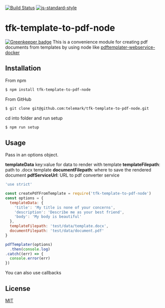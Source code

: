 [![Build Status](https://travis-ci.org/telemark/tfk-template-to-pdf-node.svg?branch=master)](https://travis-ci.org/telemark/tfk-template-to-pdf-node)
[![js-standard-style](https://img.shields.io/badge/code%20style-standard-brightgreen.svg?style=flat)](https://github.com/feross/standard)
# tfk-template-to-pdf-node

[![Greenkeeper badge](https://badges.greenkeeper.io/telemark/tfk-template-to-pdf-node.svg)](https://greenkeeper.io/)
This is a convenience module for creating pdf documents from templates by using node
like [pdftemplater-webservice-docker](https://github.com/telemark/pdftemplater-webservice-docker)

## Installation

From npm

```sh
$ npm install tfk-template-to-pdf-node
```

From GitHub

```sh
$ git clone git@github.com:telemark/tfk-template-to-pdf-node.git
```

cd into folder and run setup

```sh
$ npm run setup
```

## Usage

Pass in an options object.

**templateData** key:value for data to render with template
**templateFilepath**: path to .docx template
**documentFilepath**: where to save the rendered document
**pdfServiceUrl**: URL to pdf converter service

```javascript
'use strict'

const createPdfFromTemplate = require('tfk-template-to-pdf-node')
const options = {
  templateData: {
    'title': 'My title is none of your concerns',
    'description': 'Describe me as your best friend',
    'body': 'My body is beautiful'
  },
  templateFilepath: 'test/data/template.docx',
  documentFilepath: 'test/data/document.pdf'
}

pdfTemplater(options)
  .then(console.log)
.catch((err) => {
  console.error(err)
})
```

You can also use callbacks

## License
[MIT](LICENSE)
